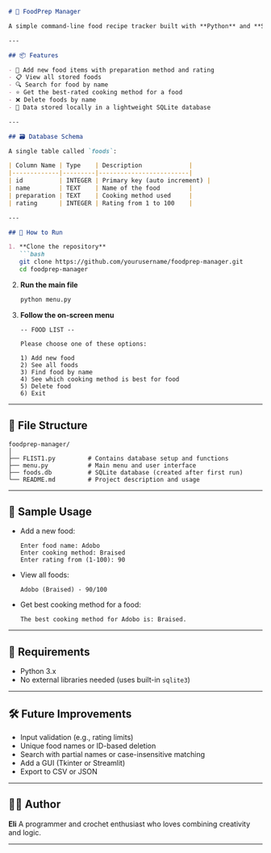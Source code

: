 
````markdown
# 🥘 FoodPrep Manager

A simple command-line food recipe tracker built with **Python** and **SQLite**. This project allows you to store, search, and manage your favorite foods, their cooking methods, and ratings.

---

## 📦 Features

- 📝 Add new food items with preparation method and rating
- 📋 View all stored foods
- 🔍 Search for food by name
- ⭐ Get the best-rated cooking method for a food
- ❌ Delete foods by name
- 💾 Data stored locally in a lightweight SQLite database

---

## 🗃️ Database Schema

A single table called `foods`:

| Column Name | Type    | Description             |
|-------------|---------|-------------------------|
| id          | INTEGER | Primary key (auto increment) |
| name        | TEXT    | Name of the food        |
| preparation | TEXT    | Cooking method used     |
| rating      | INTEGER | Rating from 1 to 100    |

---

## 🚀 How to Run

1. **Clone the repository**  
   ```bash
   git clone https://github.com/yourusername/foodprep-manager.git
   cd foodprep-manager
````

2. **Run the main file**

   ```bash
   python menu.py
   ```

3. **Follow the on-screen menu**

   ```
   -- FOOD LIST --

   Please choose one of these options:

   1) Add new food
   2) See all foods
   3) Find food by name
   4) See which cooking method is best for food
   5) Delete food
   6) Exit
   ```

---

## 📁 File Structure

```
foodprep-manager/
│
├── FLIST1.py         # Contains database setup and functions
├── menu.py           # Main menu and user interface
├── foods.db          # SQLite database (created after first run)
└── README.md         # Project description and usage
```

---

## 🧠 Sample Usage

* Add a new food:

  ```
  Enter food name: Adobo
  Enter cooking method: Braised
  Enter rating from (1-100): 90
  ```

* View all foods:

  ```
  Adobo (Braised) - 90/100
  ```

* Get best cooking method for a food:

  ```
  The best cooking method for Adobo is: Braised.
  ```

---

## 📌 Requirements

* Python 3.x
* No external libraries needed (uses built-in `sqlite3`)

---

## 🛠️ Future Improvements

* Input validation (e.g., rating limits)
* Unique food names or ID-based deletion
* Search with partial names or case-insensitive matching
* Add a GUI (Tkinter or Streamlit)
* Export to CSV or JSON

---

## 👨‍💻 Author

**Eli**
A programmer and crochet enthusiast who loves combining creativity and logic.

---

